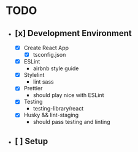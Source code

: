 # TODO

- ## [x] Development Environment

  - [x] Create React App
    - [x] tsconfig.json
  - [x] ESLint
    - airbnb style guide
  - [x] Stylelint
    - lint sass
  - [x] Prettier
    - should play nice with ESLint
  - [x] Testing
    - testing-library/react
  - [x] Husky && lint-staging
    - should pass testing and linting

- ## [ ] Setup
